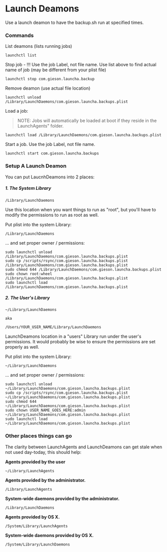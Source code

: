 # Launch Deamons

Use a launch deamon to have the backup.sh run at specified times.


### Commands

List deamons (lists running jobs)

	launchctl list

Stop job - !!! Use the job Label, not file name. Use list above to find actual name of job (may be different from your plist file)

	launchctl stop com.gieson.launcha.backup


Remove deamon (use actual file location)

	launchctl unload /Library/LaunchDaemons/com.gieson.launcha.backups.plist

Load a job:

> NOTE: Jobs will automatically be loaded at boot if they reside in the LaunchAgents" folder.

	launchctl load /Library/LaunchDaemons/com.gieson.launcha.backups.plist

Start a job. Use the job Label, not file name.

	launchctl start com.gieson.launcha.backups


### Setup A Launch Deamon

You can put LaucnhDeamons into 2 places:

##### 1. The System Library 

	/Library/LaunchDaemons

Use this location when you want things to run as "root", but you'll have to modify the permissions to run as root as well.

Put plist into the system Library:

	/Library/LaunchDaemons

... and set proper owner / permissions:

	sudo launchctl unload /Library/LaunchDaemons/com.gieson.launcha.backups.plist
	sudo cp /scripts/rsync/com.gieson.launcha.backups.plist /Library/LaunchDaemons/com.gieson.launcha.backups.plist
	sudo chmod 644 /Library/LaunchDaemons/com.gieson.launcha.backups.plist
	sudo chown root:wheel /Library/LaunchDaemons/com.gieson.launcha.backups.plist
	sudo launchctl load /Library/LaunchDaemons/com.gieson.launcha.backups.plist



##### 2. The User's Library

	~/Library/LaunchDaemons
	
	aka
	
	/Users/YOUR_USER_NAME/Library/LaunchDaemons
	
LaunchDeamons location in a "users" Library run under the user's permissions. It would probably be wise to ensure the permissions are set properly as well.

Put plist into the system Library:

	~/Library/LaunchDaemons

... and set proper owner / permissions:

	sudo launchctl unload ~/Library/LaunchDaemons/com.gieson.launcha.backups.plist
	sudo cp /scripts/rsync/com.gieson.launcha.backups.plist ~/Library/LaunchDaemons/com.gieson.launcha.backups.plist
	sudo chmod 644 ~/Library/LaunchDaemons/com.gieson.launcha.backups.plist
	sudo chown USER_NAME_GOES_HERE:admin ~/Library/LaunchDaemons/com.gieson.launcha.backups.plist
	sudo launchctl load ~/Library/LaunchDaemons/com.gieson.launcha.backups.plist

### Other places things can go
	
The clarity between LaunchAgents and LaunchDeamons can get stale when not used day-today, this should help:

__Agents provided by the user__

	~/Library/LaunchAgents

__Agents provided by the administrator.__

	/Library/LaunchAgents

__System-wide daemons provided by the administrator.__

	/Library/LaunchDaemons

__Agents provided by OS X.__

	/System/Library/LaunchAgents

__System-wide daemons provided by OS X.__

	/System/Library/LaunchDaemons
